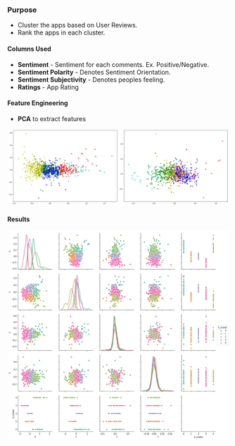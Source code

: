### Purpose
- Cluster the apps based on User Reviews.
- Rank the apps in each cluster.

#### Columns Used 
- **Sentiment** - Sentiment for each comments. Ex. Positive/Negative.
- **Sentiment Polarity** - Denotes Sentiment Orientation.
- **Sentiment Subjectivity** - Denotes peoples feeling.
- **Ratings** - App Rating

#### Feature Engineering
- **PCA** to extract features

![](https://raw.githubusercontent.com/nareshkumar66675/Appomania/master/reports/Classification/UserReviewClusters.png)

#### Results

![](https://raw.githubusercontent.com/nareshkumar66675/Appomania/master/reports/Classification/Clusters.png)
